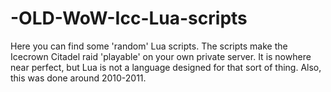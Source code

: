 # -OLD-WoW-Icc-Lua-scripts

Here you can find some 'random' Lua scripts. The scripts make the Icecrown Citadel raid 'playable' on your own private server.
It is nowhere near perfect, but Lua is not a language designed for that sort of thing.
Also, this was done around 2010-2011.
